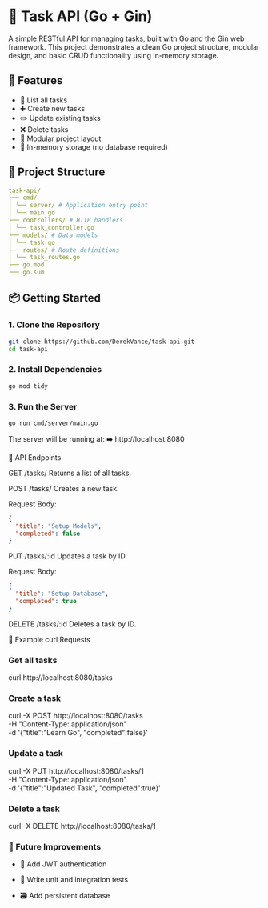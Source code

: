# 📝 Task API (Go + Gin)

A simple RESTful API for managing tasks, built with Go and the Gin web framework. This project demonstrates a clean Go project structure, modular design, and basic CRUD functionality using in-memory storage.

## 🚀 Features

- 📄 List all tasks
- ➕ Create new tasks
- ✏️ Update existing tasks
- ❌ Delete tasks
- 🧱 Modular project layout
- 💾 In-memory storage (no database required)

## 📂 Project Structure

```yaml
task-api/
├── cmd/
│ └── server/ # Application entry point
│ └── main.go
├── controllers/ # HTTP handlers
│ └── task_controller.go
├── models/ # Data models
│ └── task.go
├── routes/ # Route definitions
│ └── task_routes.go
├── go.mod
└── go.sum
```

## 📦 Getting Started

### 1. Clone the Repository

```bash
git clone https://github.com/DerekVance/task-api.git
cd task-api
```

### 2. Install Dependencies

```bash
go mod tidy
```

### 3. Run the Server

```bash
go run cmd/server/main.go
```

The server will be running at:
➡️ http://localhost:8080

📮 API Endpoints

GET /tasks/
Returns a list of all tasks.

POST /tasks/
Creates a new task.

Request Body:

```json
{
  "title": "Setup Models",
  "completed": false
}
```

PUT /tasks/:id
Updates a task by ID.

Request Body:

```json
{
  "title": "Setup Database",
  "completed": true
}
```

DELETE /tasks/:id
Deletes a task by ID.

📌 Example curl Requests

### Get all tasks

curl http://localhost:8080/tasks

### Create a task

curl -X POST http://localhost:8080/tasks\
 -H "Content-Type: application/json" \
 -d '{"title":"Learn Go", "completed":false}'

### Update a task

curl -X PUT http://localhost:8080/tasks/1 \
 -H "Content-Type: application/json" \
 -d '{"title":"Updated Task", "completed":true}'

### Delete a task

curl -X DELETE http://localhost:8080/tasks/1

### 🔮 Future Improvements

- 🔐 Add JWT authentication

- 🧪 Write unit and integration tests

- 🗃️ Add persistent database
